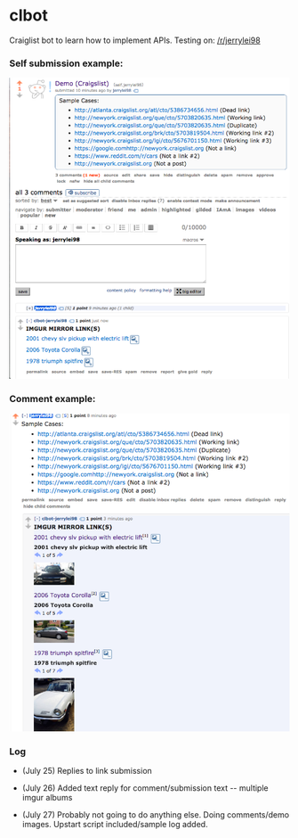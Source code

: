 # clbot
Craiglist bot to learn how to implement APIs. Testing on: [/r/jerrylei98](https://reddit.com/r/jerrylei98)

### Self submission example:

![sub_img](demo_images/self_reply.png)

### Comment example:

![com_img](demo_images/comment_reply.png)

### Log

- (July 25) Replies to link submission

- (July 26) Added text reply for comment/submission text -- multiple imgur albums

- (July 27) Probably not going to do anything else. Doing comments/demo images. Upstart script included/sample log added.
